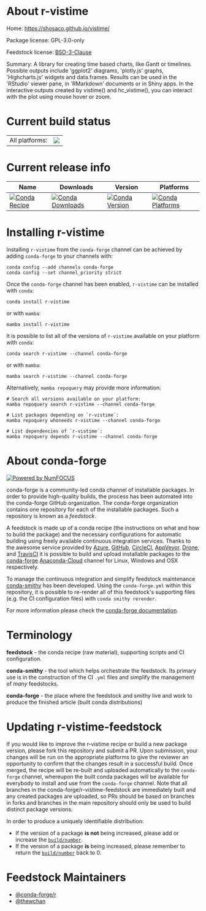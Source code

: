 About r-vistime
===============

Home: https://shosaco.github.io/vistime/

Package license: GPL-3.0-only

Feedstock license: [BSD-3-Clause](https://github.com/conda-forge/r-vistime-feedstock/blob/main/LICENSE.txt)

Summary: A library for creating time based charts, like Gantt or timelines. Possible outputs include 'ggplot2' diagrams, 'plotly.js' graphs, 'Highcharts.js' widgets and data.frames. Results can be used in the 'RStudio' viewer pane, in 'RMarkdown' documents or in Shiny apps. In the interactive outputs created by vistime() and hc_vistime(), you can interact with the plot using mouse hover or zoom.

Current build status
====================


<table><tr><td>All platforms:</td>
    <td>
      <a href="https://dev.azure.com/conda-forge/feedstock-builds/_build/latest?definitionId=18216&branchName=main">
        <img src="https://dev.azure.com/conda-forge/feedstock-builds/_apis/build/status/r-vistime-feedstock?branchName=main">
      </a>
    </td>
  </tr>
</table>

Current release info
====================

| Name | Downloads | Version | Platforms |
| --- | --- | --- | --- |
| [![Conda Recipe](https://img.shields.io/badge/recipe-r--vistime-green.svg)](https://anaconda.org/conda-forge/r-vistime) | [![Conda Downloads](https://img.shields.io/conda/dn/conda-forge/r-vistime.svg)](https://anaconda.org/conda-forge/r-vistime) | [![Conda Version](https://img.shields.io/conda/vn/conda-forge/r-vistime.svg)](https://anaconda.org/conda-forge/r-vistime) | [![Conda Platforms](https://img.shields.io/conda/pn/conda-forge/r-vistime.svg)](https://anaconda.org/conda-forge/r-vistime) |

Installing r-vistime
====================

Installing `r-vistime` from the `conda-forge` channel can be achieved by adding `conda-forge` to your channels with:

```
conda config --add channels conda-forge
conda config --set channel_priority strict
```

Once the `conda-forge` channel has been enabled, `r-vistime` can be installed with `conda`:

```
conda install r-vistime
```

or with `mamba`:

```
mamba install r-vistime
```

It is possible to list all of the versions of `r-vistime` available on your platform with `conda`:

```
conda search r-vistime --channel conda-forge
```

or with `mamba`:

```
mamba search r-vistime --channel conda-forge
```

Alternatively, `mamba repoquery` may provide more information:

```
# Search all versions available on your platform:
mamba repoquery search r-vistime --channel conda-forge

# List packages depending on `r-vistime`:
mamba repoquery whoneeds r-vistime --channel conda-forge

# List dependencies of `r-vistime`:
mamba repoquery depends r-vistime --channel conda-forge
```


About conda-forge
=================

[![Powered by
NumFOCUS](https://img.shields.io/badge/powered%20by-NumFOCUS-orange.svg?style=flat&colorA=E1523D&colorB=007D8A)](https://numfocus.org)

conda-forge is a community-led conda channel of installable packages.
In order to provide high-quality builds, the process has been automated into the
conda-forge GitHub organization. The conda-forge organization contains one repository
for each of the installable packages. Such a repository is known as a *feedstock*.

A feedstock is made up of a conda recipe (the instructions on what and how to build
the package) and the necessary configurations for automatic building using freely
available continuous integration services. Thanks to the awesome service provided by
[Azure](https://azure.microsoft.com/en-us/services/devops/), [GitHub](https://github.com/),
[CircleCI](https://circleci.com/), [AppVeyor](https://www.appveyor.com/),
[Drone](https://cloud.drone.io/welcome), and [TravisCI](https://travis-ci.com/)
it is possible to build and upload installable packages to the
[conda-forge](https://anaconda.org/conda-forge) [Anaconda-Cloud](https://anaconda.org/)
channel for Linux, Windows and OSX respectively.

To manage the continuous integration and simplify feedstock maintenance
[conda-smithy](https://github.com/conda-forge/conda-smithy) has been developed.
Using the ``conda-forge.yml`` within this repository, it is possible to re-render all of
this feedstock's supporting files (e.g. the CI configuration files) with ``conda smithy rerender``.

For more information please check the [conda-forge documentation](https://conda-forge.org/docs/).

Terminology
===========

**feedstock** - the conda recipe (raw material), supporting scripts and CI configuration.

**conda-smithy** - the tool which helps orchestrate the feedstock.
                   Its primary use is in the construction of the CI ``.yml`` files
                   and simplify the management of *many* feedstocks.

**conda-forge** - the place where the feedstock and smithy live and work to
                  produce the finished article (built conda distributions)


Updating r-vistime-feedstock
============================

If you would like to improve the r-vistime recipe or build a new
package version, please fork this repository and submit a PR. Upon submission,
your changes will be run on the appropriate platforms to give the reviewer an
opportunity to confirm that the changes result in a successful build. Once
merged, the recipe will be re-built and uploaded automatically to the
`conda-forge` channel, whereupon the built conda packages will be available for
everybody to install and use from the `conda-forge` channel.
Note that all branches in the conda-forge/r-vistime-feedstock are
immediately built and any created packages are uploaded, so PRs should be based
on branches in forks and branches in the main repository should only be used to
build distinct package versions.

In order to produce a uniquely identifiable distribution:
 * If the version of a package **is not** being increased, please add or increase
   the [``build/number``](https://docs.conda.io/projects/conda-build/en/latest/resources/define-metadata.html#build-number-and-string).
 * If the version of a package **is** being increased, please remember to return
   the [``build/number``](https://docs.conda.io/projects/conda-build/en/latest/resources/define-metadata.html#build-number-and-string)
   back to 0.

Feedstock Maintainers
=====================

* [@conda-forge/r](https://github.com/conda-forge/r/)
* [@thewchan](https://github.com/thewchan/)

